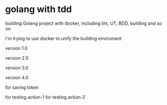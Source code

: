 # golang with tdd
building Golang project with docker, including lint, UT, BDD, building and so on

I'm trying to use docker to unify the building enviroment

version 1.0

version 2.0

version 3.0

version 4.0


for saving token

for testing action-1
for testing action-2
